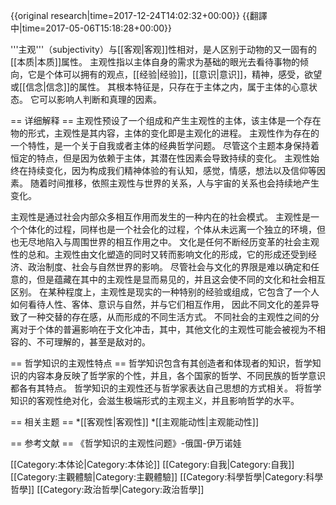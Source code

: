 {{original research|time=2017-12-24T14:02:32+00:00}}
{{翻譯中|time=2017-05-06T15:18:28+00:00}}

'''主观'''（subjectivity）与[[客观|客观]]性相对，是人区别于动物的又一固有的[[本质|本质]]属性。
主观性指以主体自身的需求为基础的眼光去看待事物的倾向，它是个体可以拥有的观点，[[经验|经验]]，[[意识|意识]]，精神，感受，欲望或[[信念|信念]]的属性。
其根本特征是，只存在于主体之内，属于主体的心意状态。
它可以影响人判断和真理的因素。

== 详细解释 ==
主观性预设了一个组成和产生主观性的主体，该主体是一个存在物的形式，主观性是其内容，主体的变化即是主观化的进程。
主观性作为存在的一个特性，是一个关于自我或者主体的经典哲学问题。
尽管这个主题本身保持着恒定的特点，但是因为依赖于主体，其潜在性因素会导致持续的变化。
主观性始终在持续变化，因为构成我们精神体验的有认知，感觉，情感，想法以及信仰等因素。
随着时间推移，依照主观性与世界的关系，人与宇宙的关系也会持续地产生变化。


主观性是通过社会内部众多相互作用而发生的一种内在的社会模式。
主观性是一个个体化的过程，同样也是一个社会化的过程，个体从未远离一个独立的环境，但也无尽地陷入与周围世界的相互作用之中。
文化是任何不断经历变革的社会主观性的总和。主观性由文化塑造的同时又转而影响文化的形成，它的形成还受到经济、政治制度、社会与自然世界的影响。
尽管社会与文化的界限是难以确定和任意的，但是蕴藏在其中的主观性是显而易见的，并且这会使不同的文化和社会相互区别。
在某种程度上，主观性是现实的一种特别的经验或组成，它包含了一个人如何看待人性、客体、意识与自然，并与它们相互作用，
因此不同文化的差异导致了一种交替的存在感，从而形成的不同生活方式。
不同社会的主观性之间的分离对于个体的普遍影响在于文化冲击，其中，其他文化的主观性可能会被视为不相容的、不可理解的，甚至是敌对的。


== 哲学知识的主观性特点 ==
哲学知识包含有其创造者和体现者的知识，哲学知识的内容本身反映了哲学家的个性，并且，各个国家的哲学、不同民族的哲学意识都各有其特点。
哲学知识的主观性还与哲学家表达自己思想的方式相关。
将哲学知识的客观性绝对化，会滋生极端形式的主观主义，并且影响哲学的水平。



== 相关主题 ==
*[[客观性|客观性]]
*[[主观能动性|主观能动性]]

== 参考文献 ==
《哲学知识的主观性问题》-俄国-伊万诺娃

[[Category:本体论|Category:本体论]]
[[Category:自我|Category:自我]]
[[Category:主觀體驗|Category:主觀體驗]]
[[Category:科學哲學|Category:科學哲學]]
[[Category:政治哲學|Category:政治哲學]]